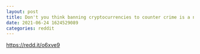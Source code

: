 ```yaml
--- 
layout: post 
title: Don't you think banning cryptocurrencies to counter crime is a nonsensical excuse? 
date: 2021-06-24 1624529089 
categories: reddit 
--- 
```

https://redd.it/o6xve9